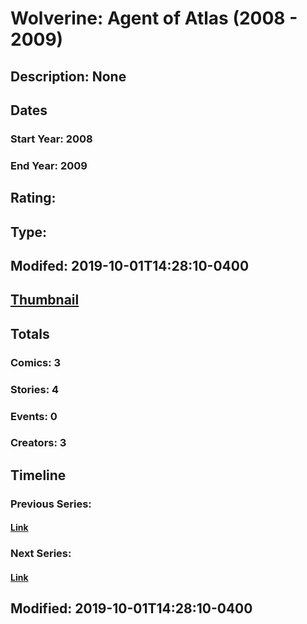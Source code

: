 # Wolverine: Agent of Atlas (2008 - 2009)
## Description: None
## Dates
### Start Year: 2008
### End Year: 2009
## Rating: 
## Type: 
## Modifed: 2019-10-01T14:28:10-0400
## [Thumbnail](http://i.annihil.us/u/prod/marvel/i/mg/6/50/5d93627113adf.jpg)
## Totals
### Comics: 3
### Stories: 4
### Events: 0
### Creators: 3
## Timeline
### Previous Series: 
#### [Link]()
### Next Series: 
#### [Link]()
## Modified: 2019-10-01T14:28:10-0400